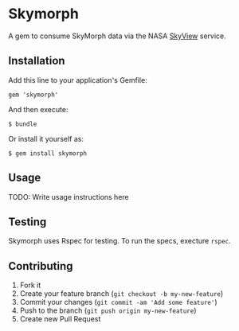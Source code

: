 # Skymorph

A gem to consume SkyMorph data via the NASA
[SkyView](http://skyview.gsfc.nasa.gov/cgi-bin/titlepage.pl)
service.

## Installation

Add this line to your application's Gemfile:

    gem 'skymorph'

And then execute:

    $ bundle

Or install it yourself as:

    $ gem install skymorph

## Usage

TODO: Write usage instructions here

## Testing

Skymorph uses Rspec for testing. To run the specs, execture `rspec`.

## Contributing

1. Fork it
2. Create your feature branch (`git checkout -b my-new-feature`)
3. Commit your changes (`git commit -am 'Add some feature'`)
4. Push to the branch (`git push origin my-new-feature`)
5. Create new Pull Request
